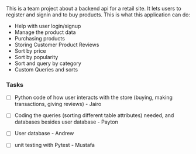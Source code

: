 This is a team project about a backend api for a retail site. It lets users to register and signin and to buy products.
This is what this application can do:
* Help with user login/signup
* Manage the product data
* Purchasing products
* Storing Customer Product Reviews
* Sort by price
* Sort by popularity
* Sort and query by category
* Custom Queries and sorts




### Tasks
- [ ] Python code of how user interacts with the store (buying, making transactions, giving reviews) - Jairo
- [ ] Coding the queries (sorting different table attributes) needed, and databases besides user database - Payton
- [ ] User database - Andrew
- [ ] unit testing with Pytest - Mustafa

